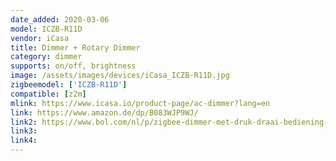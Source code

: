 ```yaml
---
date_added: 2020-03-06
model: ICZB-R11D
vendor: iCasa
title: Dimmer + Rotary Dimmer
category: dimmer
supports: on/off, brightness
image: /assets/images/devices/iCasa_ICZB-R11D.jpg
zigbeemodel: ['ICZB-R11D']
compatible: [z2m]
mlink: https://www.icasa.io/product-page/ac-dimmer?lang=en
link: https://www.amazon.de/dp/B083WJP9WJ/
link2: https://www.bol.com/nl/p/zigbee-dimmer-met-druk-draai-bediening-230v-300-600w-2-draads-fase-afsnijding-compatible-met-philips-hue-ikea-home-smart-inclusief-bypass/9200000128099337/
link3: 
link4: 
---
```

